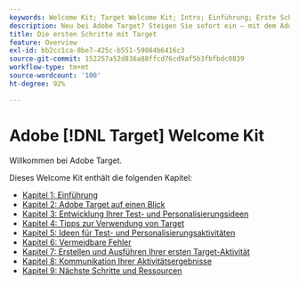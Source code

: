 ```yaml
---
keywords: Welcome Kit; Target Welcome Kit; Intro; Einführung; Erste Schritte
description: Neu bei Adobe Target? Steigen Sie sofort ein – mit dem Adobe  [!DNL Target]  Welcome Kit.
title: Die ersten Schritte mit Target
feature: Overview
exl-id: bb2cc1ca-8be7-425c-b551-59084b6416c3
source-git-commit: 152257a52d836a88ffcd76cd9af5b3fbfbdc0839
workflow-type: tm+mt
source-wordcount: '100'
ht-degree: 92%

---
```


# Adobe [!DNL Target] Welcome Kit

Willkommen bei Adobe Target.

Dieses Welcome Kit enthält die folgenden Kapitel:

* [Kapitel 1: Einführung](/help/main/c-intro/target-welcome-kit-1.md)
* [Kapitel 2: Adobe Target auf einen Blick](/help/main/c-intro/target-welcome-kit-2.md)
* [Kapitel 3: Entwicklung Ihrer Test- und Personalisierungsideen](/help/main/c-intro/target-welcome-kit-3.md)
* [Kapitel 4: Tipps zur Verwendung von Target](/help/main/c-intro/target-welcome-kit-4.md)
* [Kapitel 5: Ideen für Test- und Personalisierungsaktivitäten](/help/main/c-intro/target-welcome-kit-5.md)
* [Kapitel 6: Vermeidbare Fehler](/help/main/c-intro/target-welcome-kit-6.md)
* [Kapitel 7: Erstellen und Ausführen Ihrer ersten Target-Aktivität](/help/main/c-intro/target-welcome-kit-7.md)
* [Kapitel 8: Kommunikation Ihrer Aktivitätsergebnisse](/help/main/c-intro/target-welcome-kit-8.md)
* [Kapitel 9: Nächste Schritte und Ressourcen](/help/main/c-intro/target-welcome-kit-9.md)
